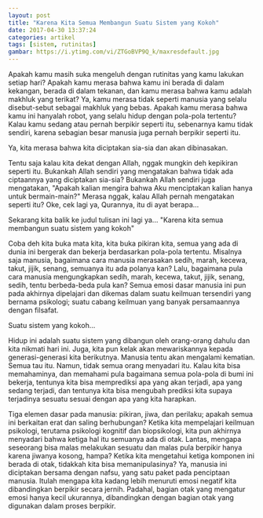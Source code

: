 ```yaml
---
layout: post
title: "Karena Kita Semua Membangun Suatu Sistem yang Kokoh"
date: 2017-04-30 13:37:24
categories: artikel
tags: [sistem, rutinitas]
gambar: https://i.ytimg.com/vi/ZTGoBVP9Q_k/maxresdefault.jpg
---
```


Apakah kamu masih suka mengeluh dengan rutinitas yang kamu lakukan setiap hari? Apakah kamu merasa bahwa kamu ini berada di dalam kekangan, berada di dalam tekanan, dan kamu merasa bahwa kamu adalah makhluk yang terikat? Ya, kamu merasa tidak seperti manusia yang selalu disebut-sebut sebagai makhluk yang bebas. Apakah kamu merasa bahwa kamu ini hanyalah robot, yang selalu hidup dengan pola-pola tertentu? Kalau kamu sedang atau pernah berpikir seperti itu, sebenarnya kamu tidak sendiri, karena sebagian besar manusia juga pernah berpikir seperti itu.

Ya, kita merasa bahwa kita diciptakan sia-sia dan akan dibinasakan.

Tentu saja kalau kita dekat dengan Allah, nggak mungkin deh kepikiran seperti itu. Bukankah Allah sendiri yang mengatakan bahwa tidak ada ciptaannya yang diciptakan sia-sia? Bukankah Allah sendiri juga mengatakan, "Apakah kalian mengira bahwa Aku menciptakan kalian hanya untuk bermain-main?" Merasa nggak, kalau Allah pernah mengatakan seperti itu? Oke, cek lagi ya, Qurannya, itu di ayat berapa...

Sekarang kita balik ke judul tulisan ini lagi ya... "Karena kita semua membangun suatu sistem yang kokoh"

Coba deh kita buka mata kita, kita buka pikiran kita, semua yang ada di dunia ini bergerak dan bekerja berdasarkan pola-pola tertentu. Misalnya saja manusia, bagaimana cara manusia merasakan sedih, marah, kecewa, takut, jijik, senang, semuanya itu ada polanya kan? Lalu, bagaimana pula cara manusia mengungkapkan sedih, marah, kecewa, takut, jijik, senang, sedih, tentu berbeda-beda pula kan? Semua emosi dasar manusia ini pun pada akhirnya dipelajari dan dikemas dalam suatu keilmuan tersendiri yang bernama psikologi; suatu cabang keilmuan yang banyak persamaannya dengan filsafat.

Suatu sistem yang kokoh...

Hidup ini adalah suatu sistem yang dibangun oleh orang-orang dahulu dan kita nikmati hari ini. Juga, kita pun kelak akan mewariskannya kepada generasi-generasi kita berikutnya. Manusia tentu akan mengalami kematian. Semua tau itu. Namun, tidak semua orang menyadari itu. Kalau kita bisa memahaminya, dan memahami pula bagaimana semua pola-pola di bumi ini bekerja, tentunya kita bisa memprediksi apa yang akan terjadi, apa yang sedang terjadi, dan tentunya kita bisa mengubah prediksi kita supaya terjadinya sesuatu sesuai dengan apa yang kita harapkan.

Tiga elemen dasar pada manusia: pikiran, jiwa, dan perilaku; apakah semua ini berkaitan erat dan saling berhubungan? Ketika kita mempelajari keilmuan psikologi, terutama psikologi kognitif dan biopsikologi, kita pun akhirnya menyadari bahwa ketiga hal itu semuanya ada di otak. Lantas, mengapa seseorang bisa malas melakukan sesuatu dan malas pula berpikir hanya karena jiwanya kosong, hampa? Ketika kita mengetahui ketiga komponen ini berada di otak, tidakkah kita bisa memanipulasinya? Ya, manusia ini diciptakan bersama dengan nafsu, yang satu paket pada penciptaan manusia. Itulah mengapa kita kadang lebih menuruti emosi negatif kita dibandingkan berpikir secara jernih. Padahal, bagian otak yang mengatur emosi hanya kecil ukurannya, dibandingkan dengan bagian otak yang digunakan dalam proses berpikir.